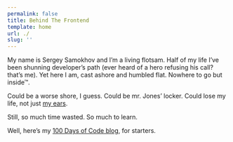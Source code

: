 ```yaml
---
permalink: false
title: Behind The Frontend 
template: home
url: ./
slug: ''
---
```


My name is Sergey Samokhov and I’m a living flotsam. Half of my life I’ve been shunning developer’s path (ever heard of a hero refusing his call? that’s me). Yet here I am, cast ashore and humbled flat. Nowhere to go but inside™.

Could be a worse shore, I guess. Could be mr. Jones’ locker. Could lose my life, not just [my ears](https://en.wikipedia.org/wiki/Hoichi_the_Earless).

Still, so much time wasted. So much to learn.

Well, here’s my [100 Days of Code blog](/100/), for starters.

